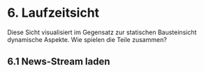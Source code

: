 # 6. Laufzeitsicht

Diese Sicht visualisiert im Gegensatz zur statischen Bausteinsicht dynamische Aspekte. Wie spielen die Teile zusammen?

## 6.1 News-Stream laden
